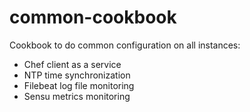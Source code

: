 # common-cookbook

Cookbook to do common configuration on all instances:

- Chef client as a service
- NTP time synchronization
- Filebeat log file monitoring
- Sensu metrics monitoring

